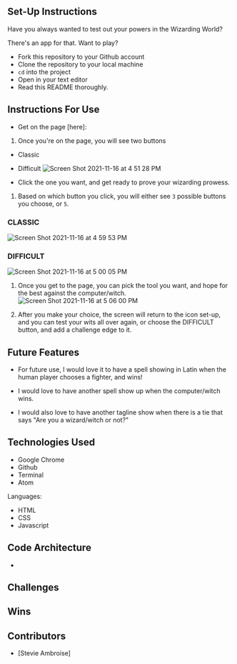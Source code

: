 ## Set-Up Instructions
Have you always wanted to test out your powers in the Wizarding World?

There's an app for that. Want to play?

- Fork this repository to your Github account
- Clone the repository to your local machine
- `cd` into the project
- Open in your text editor
- Read this README thoroughly.


## Instructions For Use

- Get on the page [here]:

1. Once you're on the page, you will see two buttons
- Classic
- Difficult
![Screen Shot 2021-11-16 at 4 51 28 PM](https://user-images.githubusercontent.com/89324625/142084764-66de88d1-c2c1-4048-9207-3242e2d94564.png)

- Click the one you want, and get ready to prove your wizarding prowess.

1. Based on which button you click, you will either see `3` possible buttons you
choose, or `5`.

### CLASSIC
![Screen Shot 2021-11-16 at 4 59 53 PM](https://user-images.githubusercontent.com/89324625/142085158-6cde75e4-1fd4-4683-914e-7fad564dc5b5.png)

### DIFFICULT
![Screen Shot 2021-11-16 at 5 00 05 PM](https://user-images.githubusercontent.com/89324625/142085172-bb7b4508-b23a-4bd4-8050-d81a0aea14bc.png)

1. Once you get to the page, you can pick the tool you want, and hope for the
best against the computer/witch.
![Screen Shot 2021-11-16 at 5 06 00 PM](https://user-images.githubusercontent.com/89324625/142086594-bf940e19-2484-4987-a009-0051eb1aaf3c.png)

1. After you make your choice, the screen will return to the icon set-up, and
you can test your wits all over again, or choose the DIFFICULT button, and add
a challenge edge to it.


## Future Features

- For future use, I would love it to have a spell showing in Latin when the
human player chooses a fighter, and wins!

- I would love to have another spell show up when the computer/witch wins.

- I would also love to have another tagline show when there is a tie that says
"Are you a wizard/witch or not?"

## Technologies Used

- Google Chrome
- Github
- Terminal
- Atom

Languages:

- HTML
- CSS 
- Javascript

## Code Architecture

-

## Challenges

## Wins

## Contributors

- [Stevie Ambroise]
